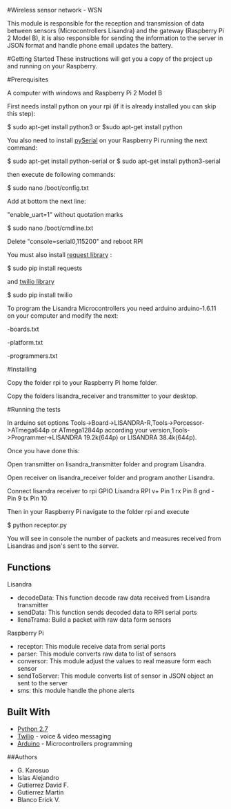 #Wireless sensor network  - WSN

This module is responsible for the reception 
and transmission of data between sensors 
(Microcontrollers Lisandra) and the gateway 
(Raspberry Pi 2 Model B), it is also 
responsible for sending the information to the 
server in JSON format and handle phone 
email updates the battery.

#Getting Started
These instructions will get you a copy of the project up 
and running on your Raspberry.

#Prerequisites

A computer with windows and Raspberry Pi 2 Model B

First needs install python on your rpi (if it is already installed 
you can skip this step):

$ sudo apt-get install python3 
or 
$sudo apt-get install python


You also need to install [pySerial](https://pythonhosted.org/pyserial/) on your Raspberry Pi running the next command:

$ sudo apt-get install python-serial
or
$ sudo apt-get install python3-serial

then execute de following commands:

$ sudo nano /boot/config.txt

Add at bottom the next line:

"enable_uart=1" without quotation marks

$ sudo nano /boot/cmdline.txt

Delete "console=serial0,115200" and reboot RPI


You must also install [request library](http://docs.python-requests.org/en/master/) :

$ sudo pip install requests

and [twilio library](https://www.twilio.com/docs/libraries/python)

$ sudo pip install twilio

To program the Lisandra Microcontrollers you need arduino arduino-1.6.11 on your computer
and modify the next:

-boards.txt

-platform.txt

-programmers.txt


#Installing

Copy the folder rpi to your Raspberry Pi home folder.

Copy the folders lisandra_receiver and transmitter to your desktop.


#Running the tests

In arduino set options Tools->Board->LISANDRA-R,Tools->Porcessor->ATmega644p or ATmega12844p
according your version,Tools->Programmer->LISANDRA 19.2k(644p) or LISANDRA 38.4k(644p).

Once you have done this:

Open transmitter on lisandra_transmitter folder and program Lisandra.

Open receiver on lisandra_receiver folder and program another Lisandra.

Connect lisandra receiver to rpi GPIO
Lisandra		RPI
v+				Pin 1
rx				Pin 8
gnd -			Pin 9
tx				Pin 10

Then in your Raspberry Pi navigate to the folder rpi and execute

$ python receptor.py


You will see in console the number of packets and measures received from Lisandras and
json's sent to the server.


## Functions
Lisandra
-	decodeData: This function decode raw data received from Lisandra transmitter
-	sendData: This function sends decoded data to RPI serial ports
-	llenaTrama: Build a packet with raw data form sensors

Raspberry Pi

-	receptor: This module receive data from serial ports
-	parser: This module converts raw data to list of sensors
-   conversor: This module adjust the values to real measure form each sensor
-	sendToServer: This module converts list of sensor in JSON object an sent to the server
-	sms: this module handle the phone alerts

## Built With
* [Python 2.7](https://www.python.org/download/releases/2.7/)
* [Twilio](https://www.twilio.com/) - voice & video messaging
* [Arduino](https://www.arduino.cc/) - Microcontrollers programming
	
##Authors
 - G. Karosuo
 - Islas Alejandro
 - Gutierrez David F.
 - Gutierrez Martin
 - Blanco Erick V.



